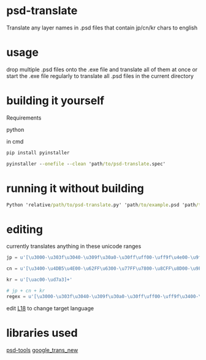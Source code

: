 # psd-translate

Translate any layer names in .psd files that contain jp/cn/kr chars to english

# usage 

drop multiple .psd files onto the .exe file and translate all of them at once
or start the .exe file regularly to translate all .psd files in the current directory

# building it yourself

Requirements

python

in cmd

```cmd
pip install pyinstaller
```

```cmd
pyinstaller --onefile --clean 'path/to/psd-translate.spec'
```

# running it without building

```cmd
Python 'relative/path/to/psd-translate.py' 'path/to/example.psd 'path/to/second/example.psd'
```

# editing

currently translates anything in these unicode ranges

```py
jp = u'[\u3000-\u303f\u3040-\u309f\u30a0-\u30ff\uff00-\uff9f\u4e00-\u9faf\u3400-\u4dbf]+'

cn = u'[\u3400-\u4DB5\u4E00-\u62FF\u6300-\u77FF\u7800-\u8CFF\u8D00-\u9FCC\u2e80-\u2fd5\u3190-\u319f\u3400-\u4DBF\u4E00-\u9FCC\uF900-\uFAAD\u20000-\u215FF\u21600-\u230FF\u23100-\u245FF\u24600-\u260FF\u26100-\u275FF\u27600-\u290FF\u29100-\u2A6DF\u2A700-\u2B734\u2B740-\u2B81D]+'

kr = u'[\uac00-\ud7a3]+'

# jp + cn + kr
regex = u'[\u3000-\u303f\u3040-\u309f\u30a0-\u30ff\uff00-\uff9f\u3400-\u4dbf\u3400-\u4DB5\u6300-\u77FF\u7800-\u8CFF\u8D00-\u9FCC\u2e80-\u2fd5\u3190-\u319f\u3400-\u4DBF\u4E00-\u9FCC\uF900-\uFAAD\u20000-\u215FF\u21600-\u230FF\u23100-\u245FF\u24600-\u260FF\u26100-\u275FF\u27600-\u290FF\u29100-\u2A6DF\u2A700-\u2B734\u2B740-\u2B81D\uac00-\ud7a3]+'
```

edit [L18](../blob/master/psd-translate.py#18) to change target language

# libraries used

[psd-tools](https://github.com/psd-tools/psd-tools)
[google_trans_new](https://github.com/lushan88a/google_trans_new)